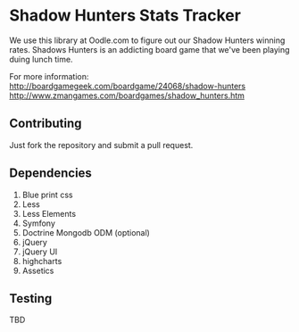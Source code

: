 Shadow Hunters Stats Tracker
============================

We use this library at Oodle.com to figure out our Shadow Hunters winning rates.
Shadows Hunters is an addicting board game that we've been playing duing lunch time.

For more information: 
http://boardgamegeek.com/boardgame/24068/shadow-hunters
http://www.zmangames.com/boardgames/shadow_hunters.htm

Contributing
------------
Just fork the repository and submit a pull request.

Dependencies
------------
1. Blue print css
2. Less
3. Less Elements
4. Symfony
5. Doctrine Mongodb ODM (optional)
6. jQuery
7. jQuery UI
8. highcharts
9. Assetics 

Testing
-------
TBD

